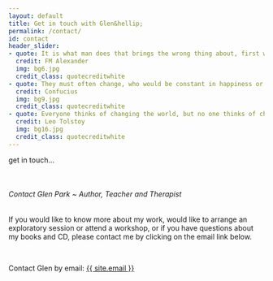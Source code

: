 ```yaml
---
layout: default
title: Get in touch with Glen&hellip;
permalink: /contact/
id: contact
header_slider:
- quote: It is what man does that brings the wrong thing about, first within himself and then in his activities in the outside world, and it is only by preventing this doing that he can ever begin to make any real change
  credit: FM Alexander
  img: bg6.jpg
  credit_class: quotecreditwhite
- quote: They must often change, who would be constant in happiness or wisdom
  credit: Confucius
  img: bg9.jpg
  credit_class: quotecreditwhite
- quote: Everyone thinks of changing the world, but no one thinks of changing himself
  credit: Leo Tolstoy
  img: bg16.jpg
  credit_class: quotecreditwhite
---
```


<!-- .content-block 1 begins -->
<div class="content-block">
    <p class="runinheading">get in touch&hellip;</p>
    <div class="clear"></div>
    <p>&nbsp;</p>
    <h6>Contact Glen Park &#126; Author, Teacher and Therapist</h6>
    <p class="boldp">If you would like to know more about my work, would like to arrange an exploratory session or attend a workshop, or if you have questions about my books and CD, please contact me by clicking on the email link below.</p>
    <p>&nbsp;</p>
    <div class="emaillinkbox">
        <p class="pflat">Contact Glen by email&#58;
            <span class="pemailitalic"><a href="mailto:{{ site.email }}" class="tooltip" title="Send a direct email to Glen">{{ site.email }}</a></span></p>
    </div>
</div>
<!-- .content-block 1 ends -->
<div class="clear"></div>
<p>&nbsp;</p>
<p>&nbsp;</p>